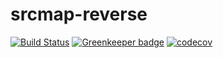 # srcmap-reverse

[![Build Status](https://api.travis-ci.org/whamcloud/srcmap-reverse.svg?branch=master)](https://travis-ci.org/whamcloud/srcmap-reverse)
[![Greenkeeper badge](https://badges.greenkeeper.io/whamcloud/srcmap-reverse.svg)](https://greenkeeper.io/)
[![codecov](https://codecov.io/gh/whamcloud/srcmap-reverse/branch/master/graph/badge.svg)](https://codecov.io/gh/whamcloud/srcmap-reverse)
